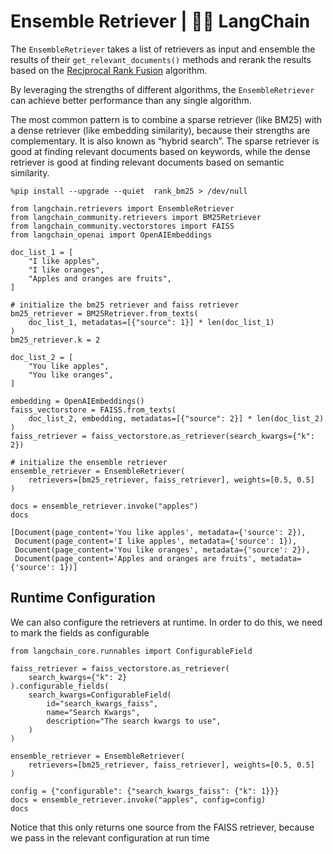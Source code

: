 # Ensemble Retriever | 🦜️🔗 LangChain
The `EnsembleRetriever` takes a list of retrievers as input and ensemble the results of their `get_relevant_documents()` methods and rerank the results based on the [Reciprocal Rank Fusion](https://plg.uwaterloo.ca/~gvcormac/cormacksigir09-rrf.pdf) algorithm.

By leveraging the strengths of different algorithms, the `EnsembleRetriever` can achieve better performance than any single algorithm.

The most common pattern is to combine a sparse retriever (like BM25) with a dense retriever (like embedding similarity), because their strengths are complementary. It is also known as “hybrid search”. The sparse retriever is good at finding relevant documents based on keywords, while the dense retriever is good at finding relevant documents based on semantic similarity.

```
%pip install --upgrade --quiet  rank_bm25 > /dev/null

```


```
from langchain.retrievers import EnsembleRetriever
from langchain_community.retrievers import BM25Retriever
from langchain_community.vectorstores import FAISS
from langchain_openai import OpenAIEmbeddings

```


```
doc_list_1 = [
    "I like apples",
    "I like oranges",
    "Apples and oranges are fruits",
]

# initialize the bm25 retriever and faiss retriever
bm25_retriever = BM25Retriever.from_texts(
    doc_list_1, metadatas=[{"source": 1}] * len(doc_list_1)
)
bm25_retriever.k = 2

doc_list_2 = [
    "You like apples",
    "You like oranges",
]

embedding = OpenAIEmbeddings()
faiss_vectorstore = FAISS.from_texts(
    doc_list_2, embedding, metadatas=[{"source": 2}] * len(doc_list_2)
)
faiss_retriever = faiss_vectorstore.as_retriever(search_kwargs={"k": 2})

# initialize the ensemble retriever
ensemble_retriever = EnsembleRetriever(
    retrievers=[bm25_retriever, faiss_retriever], weights=[0.5, 0.5]
)

```


```
docs = ensemble_retriever.invoke("apples")
docs

```


```
[Document(page_content='You like apples', metadata={'source': 2}),
 Document(page_content='I like apples', metadata={'source': 1}),
 Document(page_content='You like oranges', metadata={'source': 2}),
 Document(page_content='Apples and oranges are fruits', metadata={'source': 1})]

```


Runtime Configuration[​](#runtime-configuration "Direct link to Runtime Configuration")
---------------------------------------------------------------------------------------

We can also configure the retrievers at runtime. In order to do this, we need to mark the fields as configurable

```
from langchain_core.runnables import ConfigurableField

```


```
faiss_retriever = faiss_vectorstore.as_retriever(
    search_kwargs={"k": 2}
).configurable_fields(
    search_kwargs=ConfigurableField(
        id="search_kwargs_faiss",
        name="Search Kwargs",
        description="The search kwargs to use",
    )
)

```


```
ensemble_retriever = EnsembleRetriever(
    retrievers=[bm25_retriever, faiss_retriever], weights=[0.5, 0.5]
)

```


```
config = {"configurable": {"search_kwargs_faiss": {"k": 1}}}
docs = ensemble_retriever.invoke("apples", config=config)
docs

```


Notice that this only returns one source from the FAISS retriever, because we pass in the relevant configuration at run time